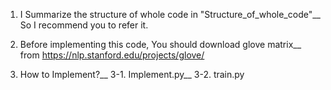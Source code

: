 1. I Summarize the structure of whole code in "Structure_of_whole_code"__
   So I recommend you to refer it.

2. Before implementing this code, You should download glove matrix__
   from https://nlp.stanford.edu/projects/glove/
   
3. How to Implement?__
3-1. Implement.py__
3-2. train.py
